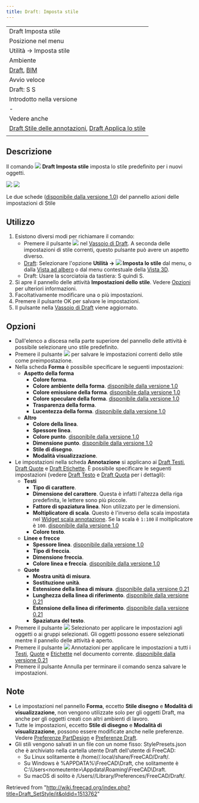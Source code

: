 ```yaml
---
title: Draftː Imposta stile
---
```

|  |
| --- |
| Draft Imposta stile |
| Posizione nel menu |
| Utilità → Imposta stile |
| Ambiente |
| [Draft](/Draft_Workbench/it "Draft Workbench/it"), [BIM](/BIM_Workbench/it "BIM Workbench/it") |
| Avvio veloce |
| Draft: S S |
| Introdotto nella versione |
| - |
| Vedere anche |
| [Draft Stile delle annotazioni](/Draft_AnnotationStyleEditor/it "Draft AnnotationStyleEditor/it"), [Draft Applica lo stile](/Draft_ApplyStyle/it "Draft ApplyStyle/it") |
|  |

## Descrizione

Il comando ![](/images/Draft_SetStyle.svg) **Draft Imposta stile** imposta lo stile predefinito per i nuovi oggetti.

![](/images/Draft_SetStyle_Taskpanel_Tab_Shape.png) ![](/images/Draft_SetStyle_Taskpanel_Tab_Annotation.png)

Le due schede ([disponibile dalla versione 1.0](/Release_notes_1.0/it "Release notes 1.0/it")) del pannello azioni delle impostazioni di Stile

## Utilizzo

1. Esistono diversi modi per richiamare il comando:
   * Premere il pulsante ![](/images/Draft_tray_button_style.png) nel [Vassoio di Draft](/Draft_Tray/it "Draft Tray/it"). A seconda delle impostazioni di stile correnti, questo pulsante può avere un aspetto diverso.
   * [Draft](/Draft_Workbench/it "Draft Workbench/it"): Selezionare l'opzione **Utilità → ![](/images/Draft_SetStyle.svg) Imposta lo stile** dal menu, o dalla [Vista ad albero](/Tree_view/it "Tree view/it") o dal menu contestuale della [Vista 3D](/3D_view/it "3D view/it").
   * Draft: Usare la scorciatoia da tastiera: S quindi S.
2. Si apre il pannello delle attività **Impostazioni dello stile**. Vedere [Opzioni](#Opzioni) per ulteriori informazioni.
3. Facoltativamente modificare una o più impostazioni.
4. Premere il pulsante OK per salvare le impostazioni.
5. Il pulsante nella [Vassoio di Draft](/Draft_Tray "Draft Tray") viene aggiornato.

## Opzioni

* Dall'elenco a discesa nella parte superiore del pannello delle attività è possibile selezionare uno stile predefinito.
* Premere il pulsante ![](/images/Document-save.svg) per salvare le impostazioni correnti dello stile come preimpostazione.
* Nella scheda **Forma** è possibile specificare le seguenti impostazioni:
  + **Aspetto della forma**
    - **Colore forma**.
    - **Colore ambiente della forma**. [disponibile dalla versione 1.0](/Release_notes_1.0/it "Release notes 1.0/it")
    - **Colore emissione della forma**. [disponibile dalla versione 1.0](/Release_notes_1.0/it "Release notes 1.0/it")
    - **Colore speculare della forma**. [disponibile dalla versione 1.0](/Release_notes_1.0/it "Release notes 1.0/it")
    - **Trasparenza della forma**.
    - **Lucentezza della forma**. [disponibile dalla versione 1.0](/Release_notes_1.0/it "Release notes 1.0/it")
  + **Altro**
    - **Colore della linea**.
    - **Spessore linea**.
    - **Colore punto**. [disponibile dalla versione 1.0](/Release_notes_1.0/it "Release notes 1.0/it")
    - **Dimensione punto**. [disponibile dalla versione 1.0](/Release_notes_1.0/it "Release notes 1.0/it")
    - **Stile di disegno**.
    - **Modalità visualizzazione**.
* Le impostazioni nella scheda **Annotazione** si applicano ai [Draft Testi](/Draft_Text/it "Draft Text/it"), [Draft Quote](/Draft_Dimension/it "Draft Dimension/it") e [Draft Etichette](/Draft_Label/it "Draft Label/it"). È possibile specificare le seguenti impostazioni (vedere [Draft Testo](/Draft_Text/it#Vista "Draft Text/it") e [Draft Quota](/Draft_Dimension/it#Vista "Draft Dimension/it") per i dettagli):
  + **Testi**
    - **Tipo di carattere**.
    - **Dimensione del carattere**. Questa è infatti l'altezza della riga predefinita, le lettere sono più piccole.
    - **Fattore di spaziatura linea**. Non utilizzato per le dimensioni.
    - **Moltiplicatore di scala**. Questo è l'inverso della scala impostata nel [Widget scala annotazione](/Draft_annotation_scale_widget/it "Draft annotation scale widget/it"). Se la scala è `1:100` il moltiplicatore è `100`. [disponibile dalla versione 1.0](/Release_notes_1.0/it "Release notes 1.0/it")
    - **Colore testo**.
  + **Linee e frecce**
    - **Spessore linea**. [disponibile dalla versione 1.0](/Release_notes_1.0/it "Release notes 1.0/it")
    - **Tipo di freccia**.
    - **Dimensione freccia**.
    - **Colore linea e freccia**. [disponibile dalla versione 1.0](/Release_notes_1.0/it "Release notes 1.0/it")
  + **Quote**
    - **Mostra unità di misura**.
    - **Sostituzione unità**.
    - **Estensione della linea di misura**. [disponibile dalla versione 0.21](/Release_notes_0.21/it "Release notes 0.21/it")
    - **Lunghezza della linea di riferimento**. [disponibile dalla versione 0.21](/Release_notes_0.21/it "Release notes 0.21/it")
    - **Estensione della linea di riferimento**. [disponibile dalla versione 0.21](/Release_notes_0.21/it "Release notes 0.21/it")
    - **Spaziatura del testo**.
* Premere il pulsante ![](/images/Draft_SetStyle.svg) Selezionato per applicare le impostazioni agli oggetti o ai gruppi selezionati. Gli oggetti possono essere selezionati mentre il pannello delle attività è aperto.
* Premere il pulsante ![](/images/Draft_Text.svg) Annotazioni per applicare le impostazioni a tutti i [Testi](/Draft_Text/it "Draft Text/it"), [Quote](/Draft_Dimension "Draft Dimension") e  [Etichette](/Draft_Label "Draft Label") nel documento corrente. [disponibile dalla versione 0.21](/Release_notes_0.21/it "Release notes 0.21/it")
* Premere il pulsante Annulla per terminare il comando senza salvare le impostazioni.

## Note

* Le impostazioni nel pannello **Forma**, eccetto **Stile disegno** e **Modalità di visualizzazione**, non vengono utilizzate solo per gli oggetti Draft, ma anche per gli oggetti creati con altri ambienti di lavoro.
* Tutte le impostazioni, eccetto **Stile di disegno** e **Modalità di visualizzazione**, possono essere modificate anche nelle preferenze. Vedere [Preferenze PartDesign](/PartDesign_Preferences/it#Shape_appearance "PartDesign Preferences/it") e [Preferenze Draft](/Draft_Preferences/it#Testi_e_quotature "Draft Preferences/it").
* Gli stili vengono salvati in un file con un nome fisso: StylePresets.json che è archiviato nella cartella utente Draft dell'utente di FreeCAD:
  + Su Linux solitamente è /home/<nomeutente>/.local/share/FreeCAD/Draft/.
  + Su Windows è %APPDATA%\FreeCAD\Draft\, che solitamente è C:\Users\<nomeutente>\Appdata\Roaming\FreeCAD\Draft\.
  + Su macOS di solito è /Users/<username>/Library/Preferences/FreeCAD/Draft/.

Retrieved from "<http://wiki.freecad.org/index.php?title=Draft_SetStyle/it&oldid=1513762>"